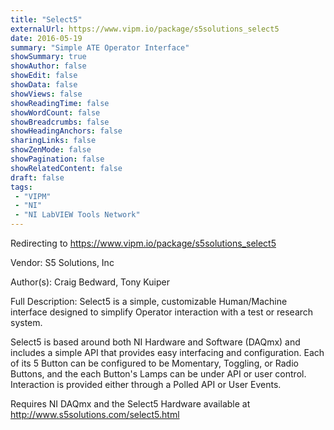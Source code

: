 ```yaml
---
title: "Select5"
externalUrl: https://www.vipm.io/package/s5solutions_select5
date: 2016-05-19
summary: "Simple ATE Operator Interface"
showSummary: true
showAuthor: false
showEdit: false
showData: false
showViews: false
showReadingTime: false
showWordCount: false
showBreadcrumbs: false
showHeadingAnchors: false
sharingLinks: false
showZenMode: false
showPagination: false
showRelatedContent: false
draft: false
tags:
 - "VIPM"
 - "NI"
 - "NI LabVIEW Tools Network"
---
```


Redirecting to https://www.vipm.io/package/s5solutions_select5

Vendor: S5 Solutions, Inc

Author(s): Craig Bedward, Tony Kuiper
 
Full Description:
Select5 is a simple, customizable Human/Machine interface designed to simplify Operator interaction with a test or research system.

Select5 is based around both NI Hardware and Software (DAQmx) and includes a simple API that provides easy interfacing and configuration.  Each of its 5 Button can be configured to be Momentary, Toggling, or Radio Buttons, and the each Button's Lamps can be under API or user control.  Interaction is provided either through a Polled API or User Events.

Requires NI DAQmx and the Select5 Hardware available at http://www.s5solutions.com/select5.html
